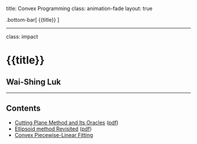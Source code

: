 title: Convex Programming
class: animation-fade
layout: true

<!-- This slide will serve as the base layout for all your slides -->
.bottom-bar[
  {{title}}
]

---

class: impact

# {{title}}
## Wai-Shing Luk

---

## Contents

- [Cutting Plane Method and Its Oracles](cutting_plane.html) ([pdf](cutting_plane.pdf))
- [Ellipsoid method Revisited](ellipsoid.html) ([pdf](ellipsoid.pdf))
- [Convex Piecewise-Linear Fitting](cvx_pwl_fit.html)
